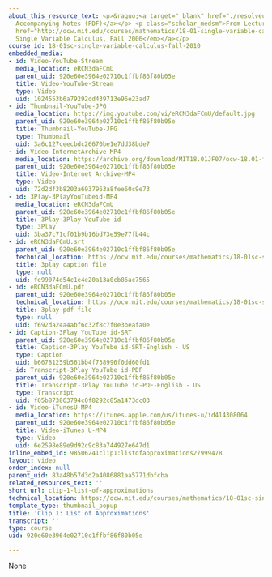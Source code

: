 ```yaml
---
about_this_resource_text: <p>&raquo;<a target="_blank" href="./resolveuid/9234711fa8f7df3d42d59fc652f0885f">
  Accompanying Notes (PDF)</a></p> <p class="scholar_medsm">From Lecture 10 of <a
  href="http://ocw.mit.edu/courses/mathematics/18-01-single-variable-calculus-fall-2006/video-lectures/"><em>18.01
  Single Variable Calculus, Fall 2006</em></a></p>
course_id: 18-01sc-single-variable-calculus-fall-2010
embedded_media:
- id: Video-YouTube-Stream
  media_location: eRCN3daFCmU
  parent_uid: 920e60e3964e02710c1ffbf86f80b05e
  title: Video-YouTube-Stream
  type: Video
  uid: 1024553b6a79292dd439713e96e23ad7
- id: Thumbnail-YouTube-JPG
  media_location: https://img.youtube.com/vi/eRCN3daFCmU/default.jpg
  parent_uid: 920e60e3964e02710c1ffbf86f80b05e
  title: Thumbnail-YouTube-JPG
  type: Thumbnail
  uid: 3a6c127ceecbdc26670be1e7dd38bde7
- id: Video-InternetArchive-MP4
  media_location: https://archive.org/download/MIT18.01JF07/ocw-18.01-f07-lec10_300k.mp4
  parent_uid: 920e60e3964e02710c1ffbf86f80b05e
  title: Video-Internet Archive-MP4
  type: Video
  uid: 72d2df3b8203a6937963a8fee60c9e73
- id: 3Play-3PlayYouTubeid-MP4
  media_location: eRCN3daFCmU
  parent_uid: 920e60e3964e02710c1ffbf86f80b05e
  title: 3Play-3Play YouTube id
  type: 3Play
  uid: 3ba37c71cf01b9b16bd73e59e77fb44c
- id: eRCN3daFCmU.srt
  parent_uid: 920e60e3964e02710c1ffbf86f80b05e
  technical_location: https://ocw.mit.edu/courses/mathematics/18-01sc-single-variable-calculus-fall-2010/unit-2-applications-of-differentiation/part-a-approximation-and-curve-sketching/session-26-using-quadratic-approximations/clip-1-list-of-approximations/eRCN3daFCmU.srt
  title: 3play caption file
  type: null
  uid: fe99074d54c1e4e20a13a0cb86ac7565
- id: eRCN3daFCmU.pdf
  parent_uid: 920e60e3964e02710c1ffbf86f80b05e
  technical_location: https://ocw.mit.edu/courses/mathematics/18-01sc-single-variable-calculus-fall-2010/unit-2-applications-of-differentiation/part-a-approximation-and-curve-sketching/session-26-using-quadratic-approximations/clip-1-list-of-approximations/eRCN3daFCmU.pdf
  title: 3play pdf file
  type: null
  uid: f692da24a4abf6c32f8c7f0e3beafa0e
- id: Caption-3Play YouTube id-SRT
  parent_uid: 920e60e3964e02710c1ffbf86f80b05e
  title: Caption-3Play YouTube id-SRT-English - US
  type: Caption
  uid: b66781259b561bb4f738996f0dd60fd1
- id: Transcript-3Play YouTube id-PDF
  parent_uid: 920e60e3964e02710c1ffbf86f80b05e
  title: Transcript-3Play YouTube id-PDF-English - US
  type: Transcript
  uid: f05b873863794c0f8292c85a1473dc03
- id: Video-iTunesU-MP4
  media_location: https://itunes.apple.com/us/itunes-u/id414308064
  parent_uid: 920e60e3964e02710c1ffbf86f80b05e
  title: Video-iTunes U-MP4
  type: Video
  uid: 6e2598e89e9d92c9c83a744927e647d1
inline_embed_id: 98506241clip1:listofapproximations27999478
layout: video
order_index: null
parent_uid: 83a48b57d3d2a4086881aa5771dbfcba
related_resources_text: ''
short_url: clip-1-list-of-approximations
technical_location: https://ocw.mit.edu/courses/mathematics/18-01sc-single-variable-calculus-fall-2010/unit-2-applications-of-differentiation/part-a-approximation-and-curve-sketching/session-26-using-quadratic-approximations/clip-1-list-of-approximations
template_type: thumbnail_popup
title: 'Clip 1: List of Approximations'
transcript: ''
type: course
uid: 920e60e3964e02710c1ffbf86f80b05e

---
```

None